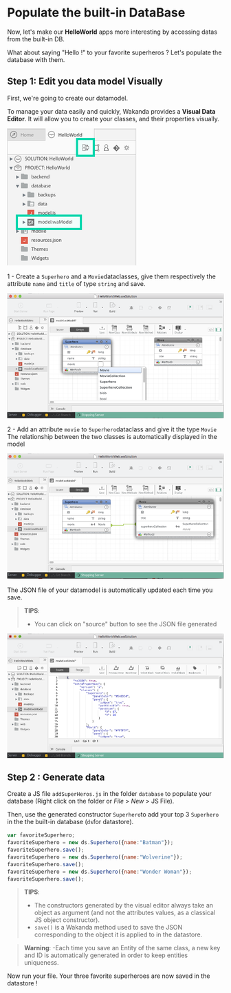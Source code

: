 # Populate the built-in DataBase

Now, let's make our **HelloWorld** apps more interesting by accessing datas from the built-in DB.

What about saying "Hello !" to your favorite superheros ? Let's populate the database with them.



## Step 1: Edit you data model Visually

First, we're going to create our datamodel.

To manage your data easily and quickly, Wakanda provides a **Visual Data Editor**. 
It will allow you to create your classes, and their properties visually.

<img src="img/hw-access-data-model.png" />

1 - Create a `Superhero` and a `Movie`dataclasses, give them respectively the attribute `name` and `title` of type `string` and save.

<img src="img/model-designer-newdataclass.png" />


2 - Add an attribute `movie` to `Superhero`dataclass and give it the type `Movie`
The relationship between the two classes is automatically displayed in the model

<img src="img/model-designer-addrelationship.png" />

The JSON file of your datamodel is automatically updated each time you save.


> **TIPS**:  
> - You can click on "source" button to see the JSON file generated

<img src="img/model-designer-json.png" />

## Step 2 : Generate data

Create a JS file `addSuperHeros.js` in the folder `database` to populate your database (Right click on the folder or _File_ > _New_ > JS File).
 
Then, use the generated constructor `Superhero`to add your top 3 `Superhero` in the the built-in database (`ds`for datastore).

```javascript
var favoriteSuperhero;
favoriteSuperhero = new ds.Superhero({name:"Batman"});
favoriteSuperhero.save();
favoriteSuperhero = new ds.Superhero({name:"Wolverine"});
favoriteSuperhero.save();
favoriteSuperhero = new ds.Superhero({name:"Wonder Woman"});
favoriteSuperhero.save();
```
> **TIPS**:  
> - The constructors generated by the visual editor always take an object as argument (and not the attributes values, as a classical JS object constructor).
> - `save()` is a Wakanda method used to save the JSON corresponding to the object it is applied to in the datastore.

> **Warning**: 
> -Each time you save an Entity of the same class, a new key and ID is automatically generated in order to keep entities uniqueness.

Now run your file. Your three favorite superheroes are now saved in the datastore !
